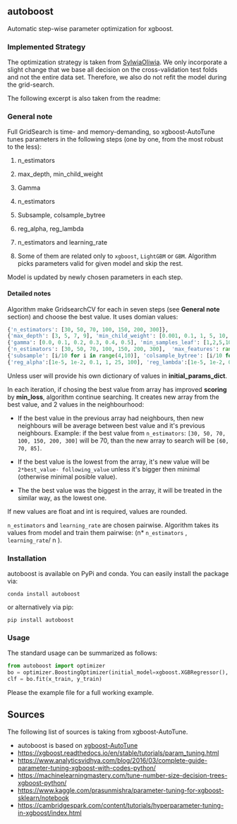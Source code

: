 ## autoboost

Automatic step-wise parameter optimization for xgboost.

### Implemented Strategy

The optimization strategy is taken from [SylwiaOliwia](https://github.com/SylwiaOliwia2/xgboost-AutoTune#xgboost-autotune).
We only incorporate a slight change that we base all decision on the cross-validation
test folds and not the entire data set. Therefore, we also do not refit the model during the grid-search.

The following excerpt is also taken from the readme:

### General note

Full GridSearch is time- and memory-demanding, so xgboost-AutoTune tunes parameters in the following steps (one by one, from the most robust to the less): 
1. n_estimators
2. max_depth, min_child_weight
3. Gamma                       
4. n_estimators
5. Subsample, colsample_bytree
6. reg_alpha, reg_lambda 
7. n_estimators and learning_rate 

8. Some of them are related only to `xgboost`, `LightGBM` or `GBM`. Algorithm picks parameters valid for given model and skip the rest. 

Model is updated by newly chosen parameters in each step. 

#### Detailed notes
Algorithm make GridsearchCV for each in seven steps (see **General note** section) and choose the best value. It uses domian values: 

```python
{'n_estimators': [30, 50, 70, 100, 150, 200, 300]},                                       
{'max_depth': [3, 5, 7, 9], 'min_child_weight': [0.001, 0.1, 1, 5, 10, 20], 'min_samples_split': [1,2,5,10,20,30], 'num_leaves': [15, 35, 50, 75, 100,150]}, 
{'gamma': [0.0, 0.1, 0.2, 0.3, 0.4, 0.5], 'min_samples_leaf': [1,2,5,10,20,30], 'min_child_samples': [2,7,15,25,45], 'min_split_gain': [0, 0.001, 0.1, 1,5, 20]}, 
{'n_estimators': [30, 50, 70, 100, 150, 200, 300],  'max_features': range(10,25,3)}, 
{'subsample': [i/10 for i in range(4,10)], 'colsample_bytree': [i/10 for i in range(4,10)], 'feature_fraction': [i/10 for i in range(4,10)]}, 
{'reg_alpha':[1e-5, 1e-2, 0.1, 1, 25, 100], 'reg_lambda':[1e-5, 1e-2, 0.1, 1, 25, 100]}
```
Unless user will provide his own dictionary of values in **initial_params_dict**. 

In each iteration, if chosing the best value from array has improved **scoring** by **min_loss**, algorithm continue searching. It creates new array from the best value, and 2 values in the neighbourhood: 

* If the best value in the previous array had neighbours, then new neighbours will be average between best value and it's previous neighbours. Example: if the best value from `n_estimators`: `[30, 50, 70, 100, 150, 200, 300]` will be 70, than the new array to search will be `[60, 70, 85]`. 

* If the best value is the lowest from the array, it's new value will be `2*best_value- following_value` unless it's bigger then minimal (otherwise minimal posible value). 

* The the best value was the biggest in the array, it will be treated in the similar way, as the lowest one. 

If new values are float and int is required, values are rounded. 

`n_estimators` and `learning_rate` are chosen pairwise. Algorithm takes its values from model and train them pairwise: (n* `n_estimators` , `learning_rate`/ n ). 

### Installation

autoboost is available on PyPi and conda. You can easily install the package via:

```console
conda install autoboost
```

or alternatively via pip:

```console
pip install autoboost
```

### Usage

The standard usage can be summarized as follows:

```python
from autoboost import optimizer
bo = optimizer.BoostingOptimizer(initial_model=xgboost.XGBRegressor(), scorer=mse_scorer)
clf = bo.fit(x_train, y_train)
```

Please the example file for a full working example.


## Sources

The following list of sources is taking from xgboost-AutoTune.

- autoboost is based on [xgboost-AutoTune](!https://github.com/SylwiaOliwia2/xgboost-AutoTune)
- https://xgboost.readthedocs.io/en/stable/tutorials/param_tuning.html 
- https://www.analyticsvidhya.com/blog/2016/03/complete-guide-parameter-tuning-xgboost-with-codes-python/ 
- https://machinelearningmastery.com/tune-number-size-decision-trees-xgboost-python/ 
- https://www.kaggle.com/prasunmishra/parameter-tuning-for-xgboost-sklearn/notebook 
- https://cambridgespark.com/content/tutorials/hyperparameter-tuning-in-xgboost/index.html 
